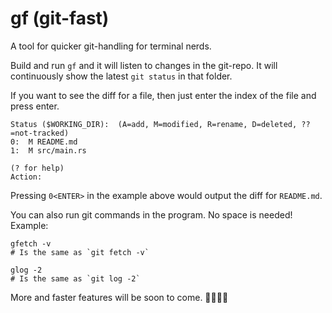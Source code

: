 # gf  (git-fast)
A tool for quicker git-handling for terminal nerds.


Build and run `gf` and it will listen to changes in the git-repo.
It will continuously show the latest `git status` in that folder. 

If you want to see the diff for a file, then just enter the index of the file and
press enter.

```
Status ($WORKING_DIR):	(A=add, M=modified, R=rename, D=deleted, ??=not-tracked)
0:  M README.md
1:  M src/main.rs 

(? for help)
Action: 
```

Pressing `0<ENTER>` in the example above would output the diff for `README.md`.

You can also run git commands in the program. No space is needed! 
Example:

```
gfetch -v  
# Is the same as `git fetch -v`

glog -2  
# Is the same as `git log -2`
```

More and faster features will be soon to come.
🏃🏻‍♂️💨
